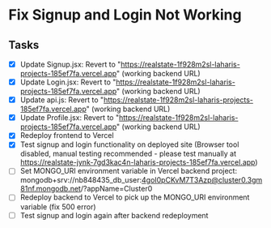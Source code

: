 # Fix Signup and Login Not Working

## Tasks
- [x] Update Signup.jsx: Revert to "https://realstate-1f928m2sl-laharis-projects-185ef7fa.vercel.app" (working backend URL)
- [x] Update Login.jsx: Revert to "https://realstate-1f928m2sl-laharis-projects-185ef7fa.vercel.app" (working backend URL)
- [x] Update api.js: Revert to "https://realstate-1f928m2sl-laharis-projects-185ef7fa.vercel.app" (working backend URL)
- [x] Update Profile.jsx: Revert to "https://realstate-1f928m2sl-laharis-projects-185ef7fa.vercel.app" (working backend URL)
- [x] Redeploy frontend to Vercel
- [x] Test signup and login functionality on deployed site (Browser tool disabled, manual testing recommended - please test manually at https://realstate-jynk-7gd3kac4n-laharis-projects-185ef7fa.vercel.app)
- [ ] Set MONGO_URI environment variable in Vercel backend project: mongodb+srv://nb848435_db_user:4goI0pCKvM7T3Azp@cluster0.3gm81nf.mongodb.net/?appName=Cluster0
- [ ] Redeploy backend to Vercel to pick up the MONGO_URI environment variable (fix 500 error)
- [ ] Test signup and login again after backend redeployment
